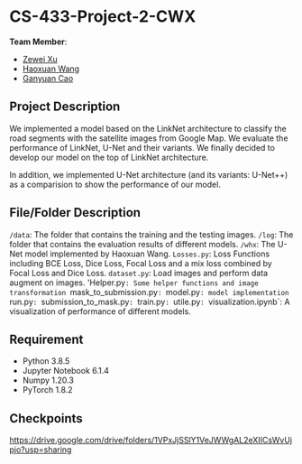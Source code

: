 # CS-433-Project-2-CWX
__Team Member__: 
  * [Zewei Xu](mailto:zewei.xu@epfl.ch)
  * [Haoxuan Wang](mailto:haoxuan.wang@epfl.ch)
  * [Ganyuan Cao](mailto:ganyuan.cao@epfl.ch)

## Project Description
We implemented a model based on the LinkNet architecture to classify the road segments with the satellite images from Google Map. We evaluate the performance of LinkNet, U-Net and their variants. We finally decided to develop our model on the top of LinkNet architecture. 

In addition, we implemented U-Net architecture (and its variants: U-Net++) as a comparision to show the performance of our model. 


## File/Folder Description
`/data`: The folder that contains the training and the testing images.
`/log`: The folder that contains the evaluation results of different models.
`/whx`: The U-Net model implemented by Haoxuan Wang.
`Losses.py`: Loss Functions including BCE Loss, Dice Loss, Focal Loss and a mix loss combined by Focal Loss and Dice Loss.
`dataset.py`: Load images and perform data augment on images.
'Helper.py`: Some helper functions and image transformation
`mask_to_submission.py`:
`model.py`: model implementation
`run.py`:
`submission_to_mask.py`:
`train.py`:
`utile.py`:
`visualization.ipynb`: A visualization of performance of different models. 

## Requirement
* Python 3.8.5
* Jupyter Notebook 6.1.4
* Numpy 1.20.3
* PyTorch 1.8.2


## Checkpoints
https://drive.google.com/drive/folders/1VPxJjSSlY1VeJWWgAL2eXIICsWvUjpjo?usp=sharing
